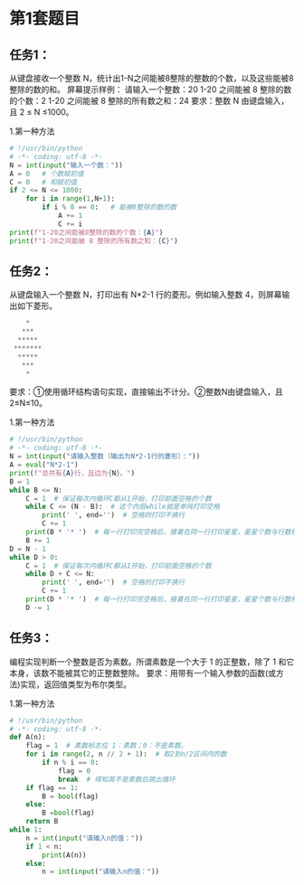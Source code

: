 # 第1套题目
## 任务1：
从键盘接收一个整数 N，统计出1-N之间能被8整除的整数的个数，以及这些能被8整除的数的和。
屏幕提示样例：
请输入一个整数：20
1-20 之间能被 8 整除的数的个数：2
1-20 之间能被 8 整除的所有数之和：24
要求：整数 N 由键盘输入，且 2 ≤ N ≤1000。

1.第一种方法
```python
# !/usr/bin/python
# -*- coding: utf-8 -*-
N = int(input("输入一个数："))
A = 0   # 个数赋初值
C = 0   # 和赋初值
if 2 <= N <= 1000:
    for i in range(1,N+1):
        if i % 8 == 0:   # 能被8整除的数的数
            A += 1
            C += i
print(f"1-20之间能被8整除的数的个数：{A}")
print(f"1-20之间能被 8 整除的所有数之和：{C}")  
```

## 任务2：
从键盘输入一个整数 N，打印出有 N*2-1 行的菱形。例如输入整数 4，则屏幕输出如下菱形。
```python
    *
   ***
  *****
 *******
  *****
   ***
    *
```
要求：①使用循环结构语句实现，直接输出不计分。②整数N由键盘输入，且2≤N≤10。

1.第一种方法
```python
# !/usr/bin/python
# -*- coding: utf-8 -*-
N = int(input("请输入整数（输出为N*2-1行的菱形）："))
A = eval("N*2-1")
print(f"总共有{A}行，且边为{N}。")
B = 1
while B <= N:
    C = 1  # 保证每次内循环C都从1开始，打印前面空格的个数
    while C <= (N - B):  # 这个内层while就是单纯打印空格
        print(' ', end='')  # 空格的打印不换行
        C += 1
    print(B * '* ')  # 每一行打印完空格后，接着在同一行打印星星，星星个数与行数相等，且打印完星星后print默认换行
    B += 1
D = N - 1
while D > 0:
    C = 1  # 保证每次内循环C都从1开始，打印前面空格的个数
    while D + C <= N:
        print(' ', end='')  # 空格的打印不换行
        C += 1
    print(D * '* ')  # 每一行打印完空格后，接着在同一行打印星星，星星个数与行数相等，且打印完星星后print默认换行
    D -= 1
```

## 任务3：
编程实现判断一个整数是否为素数。所谓素数是一个大于 1 的正整数，除了 1 和它本身，该数不能被其它的正整数整除。
要求：用带有一个输入参数的函数(或方法)实现，返回值类型为布尔类型。

1.第一种方法
```python
# !/usr/bin/python
# -*- coding: utf-8 -*-
def A(n):
    flag = 1  # 素数标志位 1：素数；0：不是素数。
    for i in range(2, n // 2 + 1):  # 取2到n/2区间内的数
        if n % i == 0:
            flag = 0
            break  # 得知其不是素数后跳出循环
    if flag == 1:
        B = bool(flag)
    else:
        B =bool(flag)
    return B
while 1:
    n = int(input("请输入n的值："))
    if 1 < n:
        print(A(n))
    else:
        n = int(input("请输入n的值："))
```
